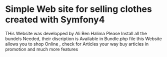 # Simple Web site for selling clothes created with Symfony4
  THis Website was developped by Ali Ben Halima
  Please Install all the bundels Needed, their discription is Available in Bundle.php file
  this Website allows you to shop Online , check for Articles your way
  buy articles in promotion and much more features
